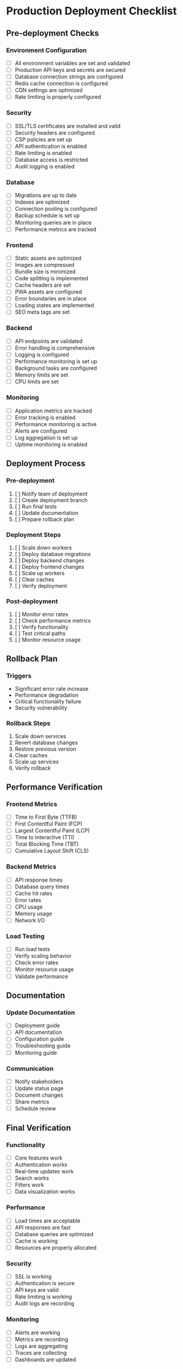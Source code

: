 # Production Deployment Checklist

## Pre-deployment Checks

### Environment Configuration
- [ ] All environment variables are set and validated
- [ ] Production API keys and secrets are secured
- [ ] Database connection strings are configured
- [ ] Redis cache connection is configured
- [ ] CDN settings are optimized
- [ ] Rate limiting is properly configured

### Security
- [ ] SSL/TLS certificates are installed and valid
- [ ] Security headers are configured
- [ ] CSP policies are set up
- [ ] API authentication is enabled
- [ ] Rate limiting is enabled
- [ ] Database access is restricted
- [ ] Audit logging is enabled

### Database
- [ ] Migrations are up to date
- [ ] Indexes are optimized
- [ ] Connection pooling is configured
- [ ] Backup schedule is set up
- [ ] Monitoring queries are in place
- [ ] Performance metrics are tracked

### Frontend
- [ ] Static assets are optimized
- [ ] Images are compressed
- [ ] Bundle size is minimized
- [ ] Code splitting is implemented
- [ ] Cache headers are set
- [ ] PWA assets are configured
- [ ] Error boundaries are in place
- [ ] Loading states are implemented
- [ ] SEO meta tags are set

### Backend
- [ ] API endpoints are validated
- [ ] Error handling is comprehensive
- [ ] Logging is configured
- [ ] Performance monitoring is set up
- [ ] Background tasks are configured
- [ ] Memory limits are set
- [ ] CPU limits are set

### Monitoring
- [ ] Application metrics are tracked
- [ ] Error tracking is enabled
- [ ] Performance monitoring is active
- [ ] Alerts are configured
- [ ] Log aggregation is set up
- [ ] Uptime monitoring is enabled

## Deployment Process

### Pre-deployment
1. [ ] Notify team of deployment
2. [ ] Create deployment branch
3. [ ] Run final tests
4. [ ] Update documentation
5. [ ] Prepare rollback plan

### Deployment Steps
1. [ ] Scale down workers
2. [ ] Deploy database migrations
3. [ ] Deploy backend changes
4. [ ] Deploy frontend changes
5. [ ] Scale up workers
6. [ ] Clear caches
7. [ ] Verify deployment

### Post-deployment
1. [ ] Monitor error rates
2. [ ] Check performance metrics
3. [ ] Verify functionality
4. [ ] Test critical paths
5. [ ] Monitor resource usage

## Rollback Plan

### Triggers
- Significant error rate increase
- Performance degradation
- Critical functionality failure
- Security vulnerability

### Rollback Steps
1. Scale down services
2. Revert database changes
3. Restore previous version
4. Clear caches
5. Scale up services
6. Verify rollback

## Performance Verification

### Frontend Metrics
- [ ] Time to First Byte (TTFB)
- [ ] First Contentful Paint (FCP)
- [ ] Largest Contentful Paint (LCP)
- [ ] Time to Interactive (TTI)
- [ ] Total Blocking Time (TBT)
- [ ] Cumulative Layout Shift (CLS)

### Backend Metrics
- [ ] API response times
- [ ] Database query times
- [ ] Cache hit rates
- [ ] Error rates
- [ ] CPU usage
- [ ] Memory usage
- [ ] Network I/O

### Load Testing
- [ ] Run load tests
- [ ] Verify scaling behavior
- [ ] Check error rates
- [ ] Monitor resource usage
- [ ] Validate performance

## Documentation

### Update Documentation
- [ ] Deployment guide
- [ ] API documentation
- [ ] Configuration guide
- [ ] Troubleshooting guide
- [ ] Monitoring guide

### Communication
- [ ] Notify stakeholders
- [ ] Update status page
- [ ] Document changes
- [ ] Share metrics
- [ ] Schedule review

## Final Verification

### Functionality
- [ ] Core features work
- [ ] Authentication works
- [ ] Real-time updates work
- [ ] Search works
- [ ] Filters work
- [ ] Data visualization works

### Performance
- [ ] Load times are acceptable
- [ ] API responses are fast
- [ ] Database queries are optimized
- [ ] Cache is working
- [ ] Resources are properly allocated

### Security
- [ ] SSL is working
- [ ] Authentication is secure
- [ ] API keys are valid
- [ ] Rate limiting is working
- [ ] Audit logs are recording

### Monitoring
- [ ] Alerts are working
- [ ] Metrics are recording
- [ ] Logs are aggregating
- [ ] Traces are collecting
- [ ] Dashboards are updated 